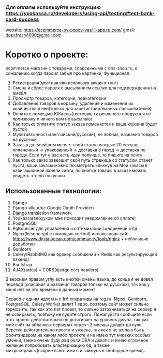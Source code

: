 ### Для оплаты используйте инструкцию https://yookassa.ru/developers/using-api/testing#test-bank-card-success

website: https://ecommerce-by-popov-vasilii-app.ru.com/
gmail: dopefresh4000@gmail.com

# Коротко о проекте:
ecommerce магазин с товарами, спарсенными с dns-shop.ru, к сожалению когда парсил забыл про картинки, 
Функционал:
1. Регистрация(местная или используя аккаунт гугл)
2. Смена и сброс пароля с высыланием ссылки для подтверждения на емейл
3. Просмотр товаров, категории, подкатегории
4. Добавление товаров в корзину, удаление и изменение их количества в ней(только для зарегистрированных пользователей)
5. Оплата с помощью ЮКассы(тестовая, тк реального продукта я не произвожу и ничего вам не высылаю)
6. Как только оплатите статус заказа поменяется и ваша корзина будет пустой
7. Мультиязычность(английский/русский), не полная, названия товаров на русском
8. Заказ в дальнейшем меняет свой статус каждые 20 секунд: оплаченный -> упакованный -> доставка в город -> доставка по городу. Если тут у вас есть идеи получше, то пишите на почту
9. Как только заказ завершит свой путь страница со статусом станет пуста, ваши заказы можно посмотреть кликнув на Мои заказы в навигационной панели сайта, по кнопке товары в заказе можно увидеть что вы покупали

## Использованные технологии:
1. Django
2. Django-allauth(с Google Oauth Provider)
3. Django translation framework
4. Yookassa(вебхуком мне приходит уведомление об оплате)
5. PostgreSQL
6. PgBouncer для управления и оптимизации соединений к бд
7. Nginx(letsencrypt с помощью certbot) использовал сайт https://www.digitalocean.com/community/tools/nginx + небольшие доработки
8. Gunicorn
9. Celery(RabbitMQ как брокер сообщений + Redis как результирующий бэкенд)
10. Bootstrap
11. AJAX(axios) + CORS(django cors headers)

В верхнем правом углу есть кнопки смены языка, до конца я не довёл перевод
(описания и названия товаров только на русском), так как у меня нет на это времени в данный момент

Сервер с одним ядром и с 1гб оперативы на reg.ru.
Nginx, Gunicorn, PostgreSQL, Celery Worker делят 1 ядро, поэтому сайт может сильно тормозить,
так как это пет проект, то сильно затрачиваться на сервер я не собираюсь, поэтому не судите строго. 
Пожалуйста сообщите если этот проект действительно не дотягивает на уровень джуна, так как
мой счёт на облачных серверах через ~2 месяца дойдёт до нуля. 
Вёрстка действительно проста и ужасна, так как я не желаю быть фронтэндером на каком либо проекте
и не имею тут никаких особых умений, также очень буду рад роли DBA и девопс и имею огромное желание попробовать кластеризацию бд,
а также микросервисы(скорее всего ими я и займусь в свободное время).
